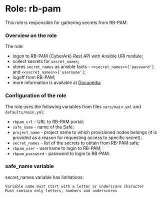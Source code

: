 # Role: rb-pam

This role is responsible for gathering secrets from RB-PAM.

### Overview on the role

The role:

* logon to RB-PAM (CyberArk) Rest API with Ansible URI module;
* collect secrets for `secret_names`;
* stores `secret_names` as ansible facts - `<<secret_names>>['password']` and `<<secret_names>>['username']`;
* logoff from RB-PAM;
* more information is available at [Docupedia](https://inside-docupedia.bosch.com/confluence/display/CCD/%5BPOC%5D+Solution+Desing+for+CyberArk-Ansible+integration)

### Configuration of the role

The role uses the following variables from files `vars/main.yml` and `defaults/main.yml`:

* `rbpam_url` - URL to RB-PAM portal;
* `safe_name` - name of the Safe;
* `project_name` - project name to which provisioned nodes belongs (it is provided as a reason for requesting access to specific secret);
* `secret_names` - list of the secrets to obtain from RB-PAM safe;
* `rbpam_user` - username to login to RB-PAM;
* `rbpam_password` - password to login to RB-PAM.

### safe_name variable

secret_names variable has limitations:

    Variable name must start with a letter or underscore character
    Must contain only letters, numbers and underscores
